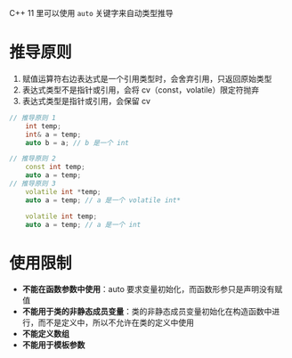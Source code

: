 
C++ 11 里可以使用 `auto` 关键字来自动类型推导

# 推导原则

1. 赋值运算符右边表达式是一个引用类型时，会舍弃引用，只返回原始类型
2. 表达式类型不是指针或引用，会将 cv（const，volatile）限定符抛弃
3. 表达式类型是指针或引用，会保留 cv

```cpp
// 推导原则 1
	int temp;
	int& a = temp;
	auto b = a; // b 是一个 int

// 推导原则 2
	const int temp;
	auto a = temp;
// 推导原则 3
	volatile int *temp;
	auto a = temp; // a 是一个 volatile int*

    volatile int temp;
	auto a = temp; // a 是一个 int
```

# 使用限制

- **不能在函数参数中使用**：auto 要求变量初始化，而函数形参只是声明没有赋值
- **不能用于类的非静态成员变量**：类的非静态成员变量初始化在构造函数中进行，而不是定义中，所以不允许在类的定义中使用
- **不能定义数组**
- **不能用于模板参数**

